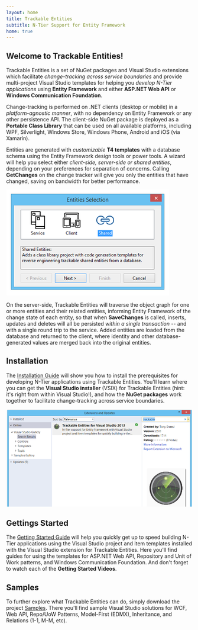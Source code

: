 ```yaml
---
layout: home
title: Trackable Entities
subtitle: N-Tier Support for Entity Framework
home: true
---
```


## Welcome to Trackable Entities!
Trackable Entities is a set of NuGet packages and Visual Studio extensions which facilitate *change-tracking across service boundaries* and provide multi-project Visual Studio templates for helping you *develop N-Tier applications* using **Entity Framework** and either **ASP.NET Web API** or **Windows Communication Foundation**.

Change-tracking is performed on .NET clients (desktop or mobile) in a *platform-agnostic manner*, with no dependency on Entity Framework or any other persistence API.  The client-side NuGet package is deployed as a **Portable Class Library** that can be used on all available platforms, including WPF, Silverlight, Windows Store, Windows Phone, Android and iOS (via Xamarin).

Entities are generated with *customizable* **T4 templates** with a database schema using the Entity Framework design tools or power tools.  A wizard will help you select either *client-side, server-side or shared entities*, depending on your preferences for separation of concerns.  Calling **GetChanges** on the change tracker will give you only the entities that have changed, saving on bandwidth for better performance.

![entity selection](images/entity-selection.png)

On the server-side, Trackable Entities will traverse the object graph for one or more entities and their related entities, informing Entity Framework of the change state of each entity, so that when **SaveChanges** is called, inserts, updates and deletes will all be persisted *within a single transaction* -- and with a single round trip to the service.  Added entities are loaded from the database and returned to the client, where identity and other database-generated values are merged back into the original entities.

## Installation
The [Installation Guide](1-installation.html) will show you how to install the prerequisites for developing N-Tier applications using Trackable Entities.  You'll learn where you can get the **Visual Studio installer** (VSIX) for Trackable Entities (hint: it's right from within Visual Studio!), and how the **NuGet packages** work together to facilitate change-tracking across service boundaries.

![vs extension](images/te-vs-extension.png)

## Gettings Started
The [Getting Started Guide](2-gettingstarted.html) will help you quickly get up to speed building N-Tier applications using the Visual Studio project and item templates installed with the Visual Studio extension for Trackable Entities.  Here you'll find guides for using the templates for ASP.NET Web API, Repository and Unit of Work patterns, and Windows Communication Foundation.  And don't forget to watch each of the **Getting Started Videos**.

## Samples
To further explore what Trackable Entities can do, simply download the project [Samples](3-samples.html).  There you'll find sample Visual Studio solutions for WCF, Web API, Repo/UoW Patterns, Model-First (EDMX), Inheritance, and Relations (1-1, M-M, etc).